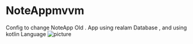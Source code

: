# NoteAppmvvm
 Config to change NoteApp Old .
 App using realam Database , and using kotlin Language 
![picture](E:\Capture1.png)

